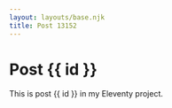 ```yaml
---
layout: layouts/base.njk
title: Post 13152
---
```


# Post {{ id }}

This is post {{ id }} in my Eleventy project.

